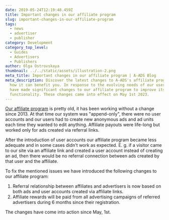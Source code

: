 ```yaml
---
date: 2019-05-24T12:19:48.459Z
title: Important changes in our affiliate program
slug: important-changes-in-our-affiliate-program
tags:
  - news
  - advertiser
  - publisher
category: Development
category_top_level:
  - Guides
  - Advertisers
  - Publishers
author: Olga Ostrovskaya
thumbnail: ../../static/assets/illustration-2.png
meta_title: Important changes in our affiliate program | A-ADS Blog
meta_description: Discover the latest changes to A-ADS's affiliate program and
  how it can benefit you. In response to the evolving needs of our users, we
  have made significant changes to our affiliate program to improve its
  functionality. These changes came into effect on May 1st 2023.
---
```

[Our affiliate program](https://a-ads.com/blog/2018-10-04-become-our-affiliate-partner-and-take-50-of-our-fees/) is pretty old, it has been working without a change since 2013. At that time our system was "append-only", there were no user accounts and our users had to create new anonymous ads and ad units each time they wanted to edit anything. Affiliate payouts were life-long but worked only for ads created via referral links.

After the introduction of user accounts our affiliate program became less adequate and in some cases didn't work as expected. E. g. if a visitor came to our site via an affiliate link and created a user account instead of creating an ad, then there would be no referral connection between ads created by that user and the affiliate.

To fix the mentioned issues we have introduced the following changes to our affiliate program:

1. Referral relationship between affiliates and advertisers is now based on both ads and user accounts created via affiliate links.
2. Affiliate rewards will be paid from all advertising campaigns of referred advertisers during 6 months since their registration.

The changes have come into action since May, 1st.
